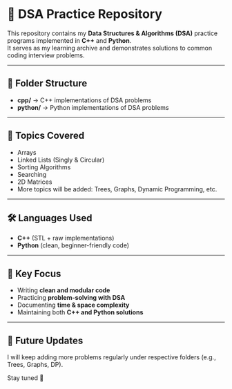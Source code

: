 # 🚀 DSA Practice Repository

This repository contains my **Data Structures & Algorithms (DSA)** practice programs implemented in **C++** and **Python**.  
It serves as my learning archive and demonstrates solutions to common coding interview problems.

---

## 📂 Folder Structure
- **cpp/** → C++ implementations of DSA problems  
- **python/** → Python implementations of DSA problems  

---

## 📌 Topics Covered
- Arrays  
- Linked Lists (Singly & Circular)  
- Sorting Algorithms  
- Searching  
- 2D Matrices  
- More topics will be added: Trees, Graphs, Dynamic Programming, etc.  

---

## 🛠️ Languages Used
- **C++** (STL + raw implementations)  
- **Python** (clean, beginner-friendly code)  

---

## 🎯 Key Focus
- Writing **clean and modular code**  
- Practicing **problem-solving with DSA**  
- Documenting **time & space complexity**  
- Maintaining both **C++ and Python solutions**  

---

## 🔗 Future Updates
I will keep adding more problems regularly under respective folders (e.g., Trees, Graphs, DP).  

Stay tuned 🚀
